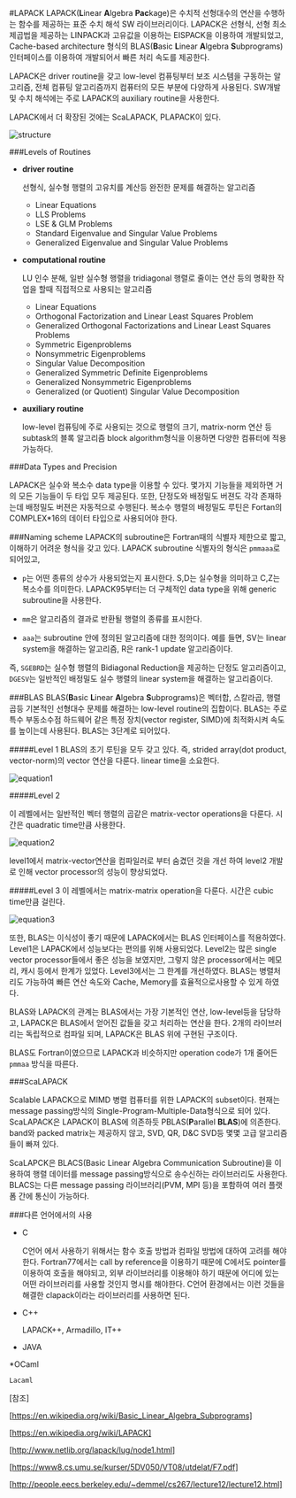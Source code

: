 #LAPACK
LAPACK(**L**inear **A**lgebra **Pac**kage)은 수치적 선형대수의 연산을 수행하는 함수를 제공하는 표준 수치 해석 SW 라이브러리이다.
LAPACK은 선형식, 선형 최소 제곱법을 제공하는 LINPACK과 고유값을 이용하는 EISPACK을 이용하여 개발되었고,
Cache-based architecture 형식의 BLAS(**B**asic **L**inear **A**lgebra **S**ubprograms) 인터페이스를 이용하여 개발되어서 빠른 처리 속도를 제공한다.

LAPACK은 driver routine을 갖고 low-level 컴퓨팅부터 보조 시스템을 구동하는 알고리즘, 전체 컴퓨팅 알고리즘까지 컴퓨터의 모든 부분에
다양하게 사용된다. SW개발 및 수치 해석에는 주로 LAPACK의 auxiliary routine을 사용한다.

LAPACK에서 더 확장된 것에는 ScaLAPACK, PLAPACK이 있다.

![structure](http://people.eecs.berkeley.edu/~demmel/cs267/lecture12/ScaLAPACK.gif)


###Levels of Routines

 * **driver routine**
	
	  선형식, 실수형 행렬의 고유치를 계산등 완전한 문제를 해결하는 알고리즘
	- Linear Equations
	- LLS Problems
	- LSE & GLM Problems
	- Standard Eigenvalue and Singular Value Problems
	- Generalized Eigenvalue and Singular Value Problems
 
 * **computational routine**
	
	  LU 인수 분해, 일반 실수형 행렬을 tridiagonal 행렬로 줄이는 연산 등의 명확한 작업을 할때 직접적으로 사용되는 알고리즘
	- Linear Equations
	- Orthogonal Factorization and Linear Least Squares Problem
	- Generalized Orthogonal Factorizations and Linear Least Squares Problems
	- Symmetric Eigenproblems
	- Nonsymmetric Eigenproblems
	- Singular Value Decomposition
	- Generalized Symmetric Definite Eigenproblems
	- Generalized Nonsymmetric Eigenproblems
	- Generalized (or Quotient) Singular Value Decomposition

 * **auxiliary routine**
	
	  low-level 컴퓨팅에 주로 사용되는 것으로 행렬의 크기, matrix-norm 연산 등 subtask의 블록 알고리즘
	  block algorithm형식을 이용하면 다양한 컴퓨터에 적용 가능하다.
	

###Data Types and Precision

LAPACK은 실수와 복소수 data type을 이용할 수 있다. 몇가지 기능들을 제외하면 거의 모든 기능들이 두 타입 모두 제공된다.
또한, 단정도와 배정밀도 버젼도 각각 존재하는데 배정밀도 버젼은 자동적으로 수행된다. 복소수 행렬의 배정밀도 루틴은 Fortan의
COMPLEX*16의 데이터 타입으로 사용되어야 한다.


###Naming scheme
LAPACK의 subroutine은 Fortran때의 식별자 제한으로 짧고, 이해하기 어려운 형식을 갖고 있다.
LAPACK subroutine 식별자의 형식은 `pmmaaa`로 되어있고,

 * `p`는 어떤 종류의 상수가 사용되었는지 표시한다. S,D는 실수형을 의미하고 C,Z는 복소수를 의미한다.
   LAPACK95부터는 더 구체적인 data type을 위해 generic subroutine을 사용한다.

 * `mm`은 알고리즘의 결과로 반환될 행렬의 종류를 표시한다. 

 * `aaa`는 subroutine 안에 정의된 알고리즘에 대한 정의이다. 예를 들면, SV는 linear system을 해결하는 알고리즘, R은 rank-1 update 알고리즘이다.

즉, `SGEBRD`는 실수형 행렬의 Bidiagonal Reduction을 제공하는 단정도 알고리즘이고, `DGESV`는 일반적인 배정밀도 실수 행렬의 linear system을 해결하는 알고리즘이다.



###BLAS
BLAS(**B**asic **L**inear **A**lgebra **S**ubprograms)은 벡터합, 스칼라곱, 행렬 곱등 기본적인 선형대수 문제를 해결하는 low-level routine의 집합이다.
BLAS는 주로 특수 부동소수점 하드웨어 같은 특정 장치(vector register, SIMD)에 최적화시켜 속도를 높이는데 사용된다. BLAS는 3단계로 되어있다.

#####Level 1
BLAS의 초기 루틴을 모두 갖고 있다. 즉, strided array(dot product, vector-norm)의 vector 연산을 다룬다. linear time을 소요한다.

![equation1](https://wikimedia.org/api/rest_v1/media/math/render/svg/1016203a2d42763e37d205e26e35a740a5fe53e5)


#####Level 2

이 레벨에서는 일반적인 벡터 행렬의 곱같은 matrix-vector operations을 다룬다. 시간은 quadratic time만큼 사용한다.

![equation2](https://wikimedia.org/api/rest_v1/media/math/render/svg/7658d5f7f6154333ccab6b64baa66163e5ef8d6f)

level1에서 matrix-vector연산을 컴파일러로 부터 숨겼던 것을 개선 하여 level2 개발로 인해 vector processor의 성능이 향상되었다.


#####Level 3
이 레벨에서는 matrix-matrix operation을 다룬다. 시간은 cubic time만큼 걸린다.

![equation3](https://wikimedia.org/api/rest_v1/media/math/render/svg/7f4f772e55eb95e54083f3bc4a177e171c4f7cdc)


또한, BLAS는 이식성이 좋기 때문에 LAPACK에서는 BLAS 인터페이스를 적용하였다. Level1은 LAPACK에서 성능보다는 편의를 위해 사용되었다. 
Level2는 많은 single vector processor들에서 좋은 성능을 보였지만, 그렇지 않은 processor에서는 메모리, 캐시 등에서 한계가 있었다.
Level3에서는 그 한계를 개선하였다. BLAS는 병렬처리도 가능하여 빠른 연산 속도와 Cache, Memory를 효율적으로사용할 수 있게 하였다.

BLAS와 LAPACK의 관계는 BLAS에서는 가장 기본적인 연산, low-level등을 담당하고, LAPACK은 BLAS에서 얻어진 값들을 갖고 처리하는 연산을 한다.
2개의 라이브러리는 독립적으로 컴파일 되며, LAPACK은 BLAS 위에 구현된 구조이다.

BLAS도 Fortran이였으므로 LAPACK과 비슷하지만 operation code가 1개 줄어든 `pmmaa` 방식을 따른다.


###ScaLAPACK

Scalable LAPACK으로 MIMD 병렬 컴퓨터를 위한 LAPACK의 subset이다. 현재는 message passing방식의 Single-Program-Multiple-Data형식으로 되어 있다.
ScaLAPACK은 LAPACK이 BLAS에 의존하듯 PBLAS(**P**arallel **BLAS**)에 의존한다. band와 packed matrix는 제공하지 않고, SVD, QR, D&C SVD등 몇몇 
고급 알고리즘들이 빠져 있다.

ScaLAPCK은 BLACS(Basic Linear Algebra Communication Subroutine)을 이용하여 행렬 데이터를 message passing방식으로 송수신하는 라이브러리도 사용한다.
BLACS는 다른 message passing 라이브러리(PVM, MPI 등)을 포함하여 여러 플랫폼 간에 통신이 가능하다.



###다른 언어에서의 사용

 * C

	  C언어 에서 사용하기 위해서는 함수 호출 방법과 컴파일 방법에 대하여 고려를 해야한다.
	  Fortran77에서는 call by reference을 이용하기 때문에 C에서도 pointer를 이용하여 호출을 해야되고,
	  외부 라이브러리를 이용해야 하기 때문에 어디에 있는 어떤 라이브러리를 사용할 것인지 명시를 해야한다.
	  C언어 환경에서는 이런 것들을 해결한 clapack이라는 라이브러리를 사용하면 된다.

 * C++

	  LAPACK++, Armadillo, IT++

 * JAVA


 *OCaml

	Lacaml	  



[참조]

[https://en.wikipedia.org/wiki/Basic_Linear_Algebra_Subprograms]

[https://en.wikipedia.org/wiki/LAPACK]

[http://www.netlib.org/lapack/lug/node1.html]

[https://www8.cs.umu.se/kurser/5DV050/VT08/utdelat/F7.pdf]

[http://people.eecs.berkeley.edu/~demmel/cs267/lecture12/lecture12.html]
